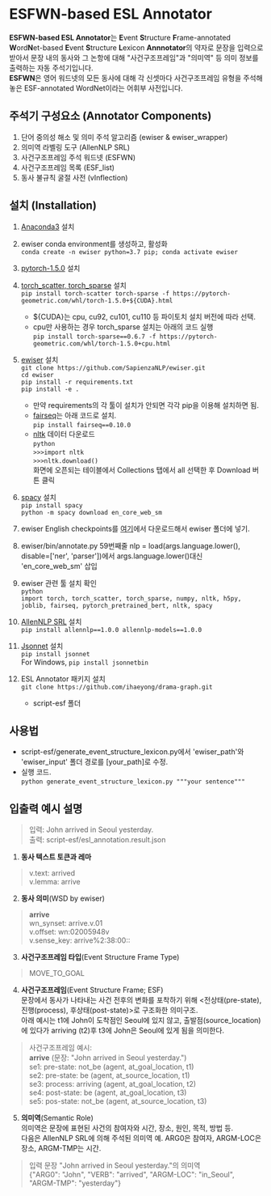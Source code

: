 # ESFWN-based ESL Annotator 
**ESFWN-based ESL Annotator**는 **E**vent **S**tructure **F**rame-annotated **W**ord**N**et-based **E**vent **S**tructure **L**exicon **Annnotator**의 약자로 문장을 입력으로 받아서 문장 내의 동사와 그 논항에 대해 "사건구조프레임"과 "의미역" 등 의미 정보를 출력하는 자동 주석기입니다. <br>
**ESFWN**은 영어 워드넷의 모든 동사에 대해 각 신셋마다 사건구조프레임 유형을 주석해 놓은 ESF-annotated WordNet이라는 어휘부 사전입니다.

## 주석기 구성요소 (Annotator Components)
1. 단어 중의성 해소 및 의미 주석 알고리즘 (ewiser & ewiser_wrapper)
2. 의미역 라벨링 도구 (AllenNLP SRL)
3. 사건구조프레임 주석 워드넷 (ESFWN)
4. 사건구조프레임 목록 (ESF_list)
5. 동사 불규칙 굴절 사전 (vInflection)

## 설치 (Installation)
1. [Anaconda3](https://www.anaconda.com/products/individual) 설치<br>

2. ewiser conda environment를 생성하고, 활성화<br>
   `conda create -n ewiser python=3.7 pip; conda activate ewiser`<br>

3. [pytorch-1.5.0](https://pytorch.org/get-started/locally/) 설치<br>

4. [torch_scatter, torch_sparse](https://github.com/rusty1s/pytorch_sparse) 설치<br>
   `pip install torch-scatter torch-sparse -f https://pytorch-geometric.com/whl/torch-1.5.0+${CUDA}.html`<br>
   - ${CUDA}는 cpu, cu92, cu101, cu110 등 파이토치 설치 버전에 따라 선택.<br>
   - cpu만 사용하는 경우 torch_sparse 설치는 아래의 코드 실행<br>
     `pip install torch-sparse==0.6.7 -f https://pytorch-geometric.com/whl/torch-1.5.0+cpu.html`

5. [ewiser](https://github.com/SapienzaNLP/ewiser) 설치 <br>
    `git clone https://github.com/SapienzaNLP/ewiser.git`<br>
    `cd ewiser`<br>
    `pip install -r requirements.txt`<br>
    `pip install -e .`<br>

    - 만약 requirements의 각 툴이 설치가 안되면 각각 pip을 이용해 설치하면 됨.<br>
    - [fairseq](https://github.com/pytorch/fairseq)는 아래 코드로 설치.<br>
       `pip install fairseq==0.10.0`<br>
    - [nltk](https://nltk.org) 데이터 다운로드<br>
       `python`<br>
       `>>>import nltk`<br>
       `>>>nltk.download()`<br>
       화면에 오픈되는 테이블에서 Collections 탭에서 all 선택한 후 Download 버튼 클릭<br>

6. [spacy](https://spacy.io/) 설치<br>
   `pip install spacy`<br>
   `python -m spacy download en_core_web_sm`<br>

7. ewiser English checkpoints를 [여기](https://drive.google.com/file/d/11RyHBu4PwS3U2wOk-Le9Ziu8R3Hc0NXV/view)에서 다운로드해서 ewiser 폴더에 넣기.<br>

8. ewiser/bin/annotate.py 59번째줄 nlp = load(args.language.lower(), disable=['ner', 'parser'])에서 args.language.lower()대신 'en_core_web_sm' 삽입

9. ewiser 관련 툴 설치 확인<br>
   `python`<br>
   `import torch, torch_scatter, torch_sparse, numpy, nltk, h5py, joblib, fairseq, pytorch_pretrained_bert, nltk, spacy`<br>

10. [AllenNLP SRL](https://demo.allennlp.org/semantic-role-labeling) 설치<br>
    `pip install allennlp==1.0.0 allennlp-models==1.0.0`<br>

11. [Jsonnet](https://jsonnet.org/) 설치<br>
     `pip install jsonnet`<br>
     For Windows, `pip install jsonnetbin`<br>
   
12. ESL Annotator 패키지 설치<br>
    `git clone https://github.com/ihaeyong/drama-graph.git`<br>
    - script-esf 폴더<br>

## 사용법

- script-esf/generate_event_structure_lexicon.py에서 'ewiser_path'와 'ewiser_input' 폴더 경로를 [your_path]로 수정.<br>
- 실행 코드. <br>
  `python generate_event_structure_lexicon.py """your sentence"""`<br>

## 입출력 예시 설명

> 입력: John arrived in Seoul yesterday.<br>
> 출력: script-esf/esl_annotation.result.json<br>

1. **동사 텍스트 토큰과 레마**<br>
>v.text: arrived <br>
>v.lemma: arrive <br>

2. **동사 의미**(WSD by ewiser)<br>
> **arrive**<br>
> wn_synset: arrive.v.01<br>
> v.offset: wn:02005948v<br>
> v.sense_key: arrive%2:38:00:: <br>

3. **사건구조프레임 타입**(Event Structure Frame Type)
> MOVE_TO_GOAL <br>

4. **사건구조프레임**(Event Structure Frame; ESF)<br>
문장에서 동사가 나타내는 사건 전후의 변화를 포착하기 위해 <전상태(pre-state), 진행(process), 후상태(post-state)>로 구조화한  의미구조. <br>
아래 예시는 t1에 John이 도착점인 Seoul에 있지 않고, 출발점(source_location)에 있다가 arriving (t2)후 t3에 John은 Seoul에 있게 됨을 의미한다.<br>

> 사건구조프레임 예시: <br>
**arrive**  (문장: "John arrived in Seoul yesterday.")<br>
> se1: pre-state: not_be (agent, at_goal_location, t1)<br>
> se2: pre-state: be (agent, at_source_location, t1)<br>
> se3: process: arriving (agent, at_goal_location, t2)<br>
> se4: post-state: be (agent, at_goal_location, t3)<br>
> se5: pos-state: not_be (agent, at_source_location, t3)<br>

5. **의미역**(Semantic Role) <br>
의미역은 문장에 표현된 사건의 참여자와 시간, 장소, 원인, 목적, 방법 등. <br>
다음은 AllenNLP SRL에 의해 주석된 의미역 예. ARG0은 참여자, ARGM-LOC은 장소, ARGM-TMP는 시간.<br>

> 입력 문장 "John arrived in Seoul yesterday."의 의미역<br>
> {"ARG0": "John", "VERB": "arrived", "ARGM-LOC": "in_Seoul", "ARGM-TMP": "yesterday"}<br>

